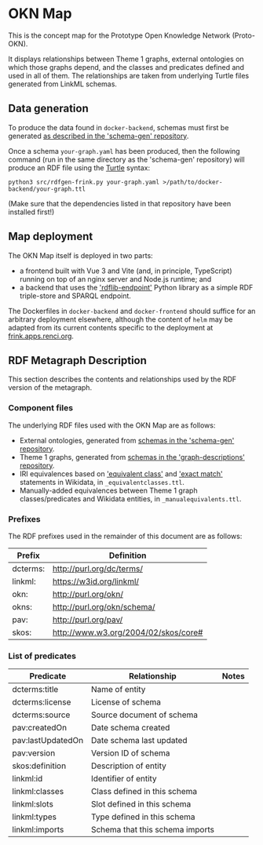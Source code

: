 # OKN Map

This is the concept map for the Prototype Open Knowledge Network (Proto-OKN).

It displays relationships between Theme 1 graphs, external ontologies on which those graphs depend, and the classes and predicates defined and used in all of them. The relationships are taken from underlying Turtle files generated from LinkML schemas.

## Data generation

To produce the data found in `docker-backend`, schemas must first be generated [as described in the 'schema-gen' repository](https://github.com/frink-okn/schema-gen).

Once a schema `your-graph.yaml` has been produced, then the following command (run in the same directory as the 'schema-gen' repository) will produce an RDF file using the [Turtle](https://www.w3.org/TR/turtle/) syntax:

```
python3 src/rdfgen-frink.py your-graph.yaml >/path/to/docker-backend/your-graph.ttl
```

(Make sure that the dependencies listed in that repository have been installed first!)

## Map deployment

The OKN Map itself is deployed in two parts:

* a frontend built with Vue 3 and Vite (and, in principle, TypeScript) running on top of an nginx server and Node.js runtime; and
* a backend that uses the ['rdflib-endpoint'](https://github.com/vemonet/rdflib-endpoint) Python library as a simple RDF triple-store and SPARQL endpoint.

The Dockerfiles in `docker-backend` and `docker-frontend` should suffice for an arbitrary deployment elsewhere, although the content of `helm` may be adapted from its current contents specific to the deployment at [frink.apps.renci.org](https://frink.apps.renci.org/okn-map/).

## RDF Metagraph Description

This section describes the contents and relationships used by the RDF version of the metagraph.

### Component files

The underlying RDF files used with the OKN Map are as follows:

* External ontologies, generated from [schemas in the 'schema-gen' repository](https://github.com/frink-okn/schema-gen/tree/main/schema).
* Theme 1 graphs, generated from [schemas in the 'graph-descriptions' repository](https://github.com/frink-okn/graph-descriptions).
* IRI equivalences based on ['equivalent class'](https://www.wikidata.org/wiki/Property:P1709) and ['exact match'](https://www.wikidata.org/wiki/Property:P2888) statements in Wikidata, in `_equivalentclasses.ttl`.
* Manually-added equivalences between Theme 1 graph classes/predicates and Wikidata entities, in `_manualequivalents.ttl`.

### Prefixes

The RDF prefixes used in the remainder of this document are as follows:

| Prefix | Definition |
| --- | --- |
| dcterms: | http://purl.org/dc/terms/ |
| linkml: | https://w3id.org/linkml/ |
| okn: | http://purl.org/okn/ |
| okns: | http://purl.org/okn/schema/ |
| pav: | http://purl.org/pav/ |
| skos: | http://www.w3.org/2004/02/skos/core# |

### List of predicates

| Predicate | Relationship | Notes |
| --- | --- | --- |
| dcterms:title     | Name of entity | |
| dcterms:license   | License of schema | |
| dcterms:source    | Source document of schema | |
| pav:createdOn     | Date schema created | |
| pav:lastUpdatedOn | Date schema last updated | |
| pav:version       | Version ID of schema | |
| skos:definition   | Description of entity | |
| linkml:id         | Identifier of entity | |
| linkml:classes    | Class defined in this schema | |
| linkml:slots      | Slot defined in this schema | |
| linkml:types      | Type defined in this schema | |
| linkml:imports    | Schema that this schema imports | |
